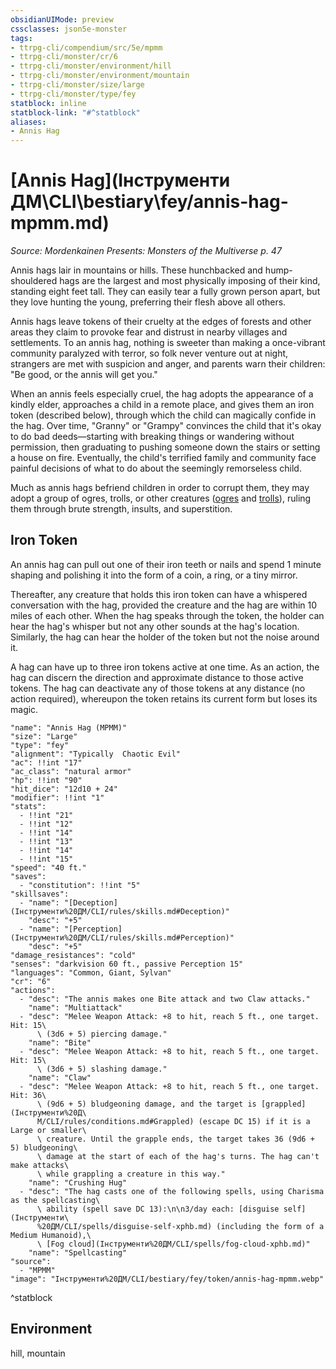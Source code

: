 ```yaml
---
obsidianUIMode: preview
cssclasses: json5e-monster
tags:
- ttrpg-cli/compendium/src/5e/mpmm
- ttrpg-cli/monster/cr/6
- ttrpg-cli/monster/environment/hill
- ttrpg-cli/monster/environment/mountain
- ttrpg-cli/monster/size/large
- ttrpg-cli/monster/type/fey
statblock: inline
statblock-link: "#^statblock"
aliases:
- Annis Hag
---
```

# [Annis Hag](Інструменти ДМ\CLI\bestiary\fey/annis-hag-mpmm.md)
*Source: Mordenkainen Presents: Monsters of the Multiverse p. 47*  

Annis hags lair in mountains or hills. These hunchbacked and hump-shouldered hags are the largest and most physically imposing of their kind, standing eight feet tall. They can easily tear a fully grown person apart, but they love hunting the young, preferring their flesh above all others.

Annis hags leave tokens of their cruelty at the edges of forests and other areas they claim to provoke fear and distrust in nearby villages and settlements. To an annis hag, nothing is sweeter than making a once-vibrant community paralyzed with terror, so folk never venture out at night, strangers are met with suspicion and anger, and parents warn their children: "Be good, or the annis will get you."

When an annis feels especially cruel, the hag adopts the appearance of a kindly elder, approaches a child in a remote place, and gives them an iron token (described below), through which the child can magically confide in the hag. Over time, "Granny" or "Grampy" convinces the child that it's okay to do bad deeds—starting with breaking things or wandering without permission, then graduating to pushing someone down the stairs or setting a house on fire. Eventually, the child's terrified family and community face painful decisions of what to do about the seemingly remorseless child.

Much as annis hags befriend children in order to corrupt them, they may adopt a group of ogres, trolls, or other creatures ([ogres](Інструменти%20ДМ/CLI/bestiary/giant/ogre-xmm.md) and [trolls](Інструменти%20ДМ/CLI/bestiary/giant/troll-xmm.md)), ruling them through brute strength, insults, and superstition.

## Iron Token

An annis hag can pull out one of their iron teeth or nails and spend 1 minute shaping and polishing it into the form of a coin, a ring, or a tiny mirror.

Thereafter, any creature that holds this iron token can have a whispered conversation with the hag, provided the creature and the hag are within 10 miles of each other. When the hag speaks through the token, the holder can hear the hag's whisper but not any other sounds at the hag's location. Similarly, the hag can hear the holder of the token but not the noise around it.

A hag can have up to three iron tokens active at one time. As an action, the hag can discern the direction and approximate distance to those active tokens. The hag can deactivate any of those tokens at any distance (no action required), whereupon the token retains its current form but loses its magic.

```statblock
"name": "Annis Hag (MPMM)"
"size": "Large"
"type": "fey"
"alignment": "Typically  Chaotic Evil"
"ac": !!int "17"
"ac_class": "natural armor"
"hp": !!int "90"
"hit_dice": "12d10 + 24"
"modifier": !!int "1"
"stats":
  - !!int "21"
  - !!int "12"
  - !!int "14"
  - !!int "13"
  - !!int "14"
  - !!int "15"
"speed": "40 ft."
"saves":
  - "constitution": !!int "5"
"skillsaves":
  - "name": "[Deception](Інструменти%20ДМ/CLI/rules/skills.md#Deception)"
    "desc": "+5"
  - "name": "[Perception](Інструменти%20ДМ/CLI/rules/skills.md#Perception)"
    "desc": "+5"
"damage_resistances": "cold"
"senses": "darkvision 60 ft., passive Perception 15"
"languages": "Common, Giant, Sylvan"
"cr": "6"
"actions":
  - "desc": "The annis makes one Bite attack and two Claw attacks."
    "name": "Multiattack"
  - "desc": "Melee Weapon Attack: +8 to hit, reach 5 ft., one target. Hit: 15\
      \ (3d6 + 5) piercing damage."
    "name": "Bite"
  - "desc": "Melee Weapon Attack: +8 to hit, reach 5 ft., one target. Hit: 15\
      \ (3d6 + 5) slashing damage."
    "name": "Claw"
  - "desc": "Melee Weapon Attack: +8 to hit, reach 5 ft., one target. Hit: 36\
      \ (9d6 + 5) bludgeoning damage, and the target is [grappled](Інструменти%20Д\
      М/CLI/rules/conditions.md#Grappled) (escape DC 15) if it is a Large or smaller\
      \ creature. Until the grapple ends, the target takes 36 (9d6 + 5) bludgeoning\
      \ damage at the start of each of the hag's turns. The hag can't make attacks\
      \ while grappling a creature in this way."
    "name": "Crushing Hug"
  - "desc": "The hag casts one of the following spells, using Charisma as the spellcasting\
      \ ability (spell save DC 13):\n\n3/day each: [disguise self](Інструменти\
      %20ДМ/CLI/spells/disguise-self-xphb.md) (including the form of a Medium Humanoid),\
      \ [Fog cloud](Інструменти%20ДМ/CLI/spells/fog-cloud-xphb.md)"
    "name": "Spellcasting"
"source":
  - "MPMM"
"image": "Інструменти%20ДМ/CLI/bestiary/fey/token/annis-hag-mpmm.webp"
```
^statblock

## Environment

hill, mountain